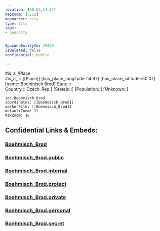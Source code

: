 ```yaml
---
location: [50.07,14.87] 
mapzoom: [7,12] 
mapmarker: city 
type: City
tags:
- geo/City


SpocWebEntityId: 29440
isDeleted: false
confidential: public

---
```

#is_a_/Place  
#is_a_ :: [[Place]] 
[has_place_longitude::14.87] 
[has_place_latitude::50.07] 
[name::Boehmisch Brod] 
State ::  
Country :: Czech_Rep.] 
[StateId::] 
[Population::] 
[Unknown::] 


```leaflet
id: Boehmisch Brod
coordinates: [[Boehmisch_Brod]] 
markerFile: [[Boehmisch_Brod]] 
defaultZoom: 11 
maxZoom: 18
```


## Confidential Links & Embeds: 

### [Boehmisch_Brod](/_Standards/Earth/Continent/Europe/Europe~Central/Czech_Republic/regions~Czech_Republic/Středočeský/City/Boehmisch_Brod.md) 

### [Boehmisch_Brod.public](/_public/Earth/Continent/Europe/Europe~Central/Czech_Republic/regions~Czech_Republic/Středočeský/City/Boehmisch_Brod.public.md) 

### [Boehmisch_Brod.internal](/_internal/Earth/Continent/Europe/Europe~Central/Czech_Republic/regions~Czech_Republic/Středočeský/City/Boehmisch_Brod.internal.md) 

### [Boehmisch_Brod.protect](/_protect/Earth/Continent/Europe/Europe~Central/Czech_Republic/regions~Czech_Republic/Středočeský/City/Boehmisch_Brod.protect.md) 

### [Boehmisch_Brod.private](/_private/Earth/Continent/Europe/Europe~Central/Czech_Republic/regions~Czech_Republic/Středočeský/City/Boehmisch_Brod.private.md) 

### [Boehmisch_Brod.personal](/_personal/Earth/Continent/Europe/Europe~Central/Czech_Republic/regions~Czech_Republic/Středočeský/City/Boehmisch_Brod.personal.md) 

### [Boehmisch_Brod.secret](/_secret/Earth/Continent/Europe/Europe~Central/Czech_Republic/regions~Czech_Republic/Středočeský/City/Boehmisch_Brod.secret.md)


